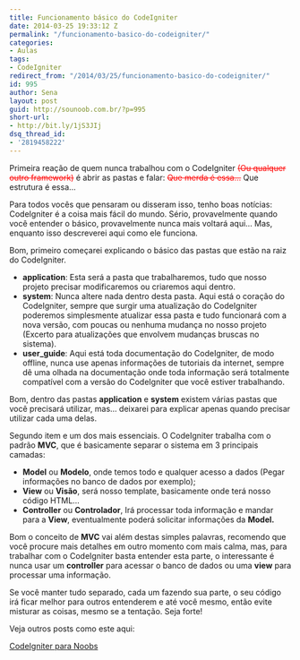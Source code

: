 ```yaml
---
title: Funcionamento básico do CodeIgniter
date: 2014-03-25 19:33:12 Z
permalink: "/funcionamento-basico-do-codeigniter/"
categories:
- Aulas
tags:
- CodeIgniter
redirect_from: "/2014/03/25/funcionamento-basico-do-codeigniter/"
id: 995
author: Sena
layout: post
guid: http://sounoob.com.br/?p=995
short-url:
- http://bit.ly/1jS3JIj
dsq_thread_id:
- '2819458222'
---
```


Primeira reação de quem nunca trabalhou com o CodeIgniter <del style="color: #ff0000;">(Ou qualquer outro framework)</del> é abrir as pastas e falar: <del style="color: #ff0000;">Que merda é essa…</del> Que estrutura é essa…

Para todos vocês que pensaram ou disseram isso, tenho boas notícias: CodeIgniter é a coisa mais fácil do mundo. Sério, provavelmente quando você entender o básico, provavelmente nunca mais voltará aqui… Mas, enquanto isso descreverei aqui como ele funciona.<!--more-->

Bom, primeiro começarei explicando o básico das pastas que estão na raiz do CodeIgniter.

  * **application**: Esta será a pasta que trabalharemos, tudo que nosso projeto precisar modificaremos ou criaremos aqui dentro.
  * **system**: Nunca altere nada dentro desta pasta. Aqui está o coração do CodeIgniter, sempre que surgir uma atualização do CodeIgniter poderemos simplesmente atualizar essa pasta e tudo funcionará com a nova versão, com poucas ou nenhuma mudança no nosso projeto (Excerto para atualizações que envolvem mudanças bruscas no sistema).
  * **user_guide**: Aqui está toda documentação do CodeIgniter, de modo offline, nunca use apenas informações de tutoriais da internet, sempre dê uma olhada na documentação onde toda informação será totalmente compatível com a versão do CodeIgniter que você estiver trabalhando.

Bom, dentro das pastas **application** e **system** existem várias pastas que você precisará utilizar, mas… deixarei para explicar apenas quando precisar utilizar cada uma delas.

Segundo item e um dos mais essenciais. O CodeIgniter trabalha com o padrão **MVC**, que é basicamente separar o sistema em 3 principais camadas:

  * **Model** ou **Modelo**, onde temos todo e qualquer acesso a dados (Pegar informações no banco de dados por exemplo);
  * **View** ou **Visão**, será nosso template, basicamente onde terá nosso código HTML…
  * **Controller** ou **Controlador**, Irá processar toda informação e mandar para a **View**, eventualmente poderá solicitar informações da **Model.**

Bom o conceito de **MVC** vai além destas simples palavras, recomendo que você procure mais detalhes em outro momento com mais calma, mas, para trabalhar com o CodeIgniter basta entender esta parte, o interessante é nunca usar um **controller** para acessar o banco de dados ou uma **view** para processar uma informação.
  
Se você manter tudo separado, cada um fazendo sua parte, o seu código irá ficar melhor para outros entenderem e até você mesmo, então evite misturar as coisas, mesmo se a tentação. Seja forte!

Veja outros posts como este aqui:
  
[CodeIgniter para Noobs](./codeigniter-para-noobs/ "CodeIgniter para Noobs")